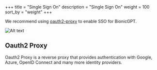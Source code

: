+++
title = "Single Sign On"
description = "Single Sign On"
weight = 100
sort_by = "weight"
+++

We recommend using [oauth2-proxy](https://github.com/oauth2-proxy/oauth2-proxy) to enable SSO for BionicGPT.

![Alt text](../oauth2-proxy.png "Oauth2 Proxy")

## Oauth2 Proxy

Oauth2 Proxy is a reverse proxy that provides authentication with Google, Azure, OpenID Connect and many more identity providers.